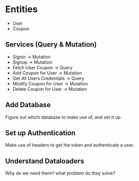 # Entities

* User
* Coupon

## Services (Query & Mutation)

* Signin -> Mutation
* Signup -> Mutation
* Fetch User Coupon -> Query
* Add Coupon for User -> Mutation
* Get All Users Credentials -> Query
* Modify Coupon for User -> Mutation
* Delete Coupon for User -> Mutation

## Add Database

Figure out which database to make use of, and set it up.

## Set up Authentication

Make use of headers to get the token  and authenticate a user.

## Understand Dataloaders

Why do we need them?
what problem do they solve?
